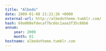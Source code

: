 ```yaml
---
title: "Albedo"
date: 2009-01-08 21:21:26 +0000
external-url: http://albedotheme.tumblr.com/
hash: 69a008efdecaf7bc6bc1aaa3f35c88b6
annum:
    year: 2009
    month: 01
hostname: albedotheme.tumblr.com
---
```



